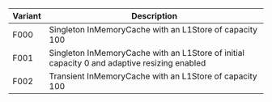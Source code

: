 |Variant|Description|
|-|-|
|F000|Singleton InMemoryCache with an L1Store of capacity 100|
|F001|Singleton InMemoryCache with an L1Store of initial capacity 0 and adaptive resizing enabled|
|F002|Transient InMemoryCache with an L1Store of capacity 100|